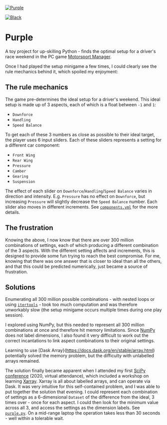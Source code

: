 [![Purple](purple_logo.svg)]()

[![Black](https://img.shields.io/badge/code/style-black-000000.svg)](https://github.com/psf/black)

# Purple
A toy project for up-skilling Python - finds the optimal setup for a driver's
race weekend in the PC game [Motorsport Manager](http://www.motorsportmanager.com/).

Once I had played the setup minigame a few times, I could clearly see the rule
mechanics behind it, which spoiled my enjoyment:

## The rule mechanics

The game pre-determines the ideal setup for a driver's weekend. This ideal setup is
made up of 3 aspects, each of which is a float between `-1` and `1`:

- `Downforce`
- `Handling`
- `Speed Balance`

To get each of these 3 numbers as close as possible to their ideal target, the player
uses 6 input sliders. Each of these sliders represents a setting for a different car
component:

- `Front Wing`
- `Rear Wing`
- `Pressure`
- `Camber`
- `Gearing`
- `Suspension`

The effect of each slider on `Downforce`/`Handling`/`Speed Balance` varies in direction 
and intensity. E.g. `Pressure` has no effect on `Downforce`, but increasing `Pressure`
will slightly decrease the `Speed Balance` number. Each slider also moves in different
increments. See [`components.yml`](components.yml) for the more details.

## The frustration

Knowing the above, I now know that there are over 300 million combinations of settings,
each of which producing a different combination of the 3 aspects. With the different
setting affects and increments, this is designed to provide some fun trying to reach
the best compromise. For me, knowing that there was one answer that is closer to ideal
than all the others, and that this could be predicted numerically, just became a source
of frustration.

## Solutions

Enumerating all 300 million possible combinations - with nested loops or using
[`itertools`](https://docs.python.org/3/library/itertools.html) - took too much
computation and was therefore unworkably slow (the setup minigame occurs multiple
times during one play session).

I explored using NumPy, but this needed to represent all 300 million combinations
at once and therefore hit memory limitations. Since [NumPy](https://numpy.org/) does 
not label dimensions, I also found it very difficult to work out the correct 
incantations to link aspect combinations to their original settings.

Learning to use [Dask Array}(https://docs.dask.org/en/stable/array.html) potentially 
solved the memory problem, but the difficulty with unlabelled arrays remained.

The solution finally became apparent when I attended my first 
[SciPy conference](https://conference.scipy.org/) (2020, virtual attendance), which
included a workshop on learning [Xarray](https://docs.xarray.dev/en/stable/).
Xarray is all about labelled arrays, and can operate via Dask. It was very intuitive
for this self-contained problem, and I was able to put together the solution that
evening. I could represent each combination of settings as a 6-dimensional `Dataset`
of the difference from the ideal, 3 times over - once for each aspect. I could then
look for the minimum value across all 3, and access the settings as the dimension
labels. See [`purple.py`](purple.py). On a mid-range laptop the operation takes less
than 30 seconds - well within a tolerable wait.
